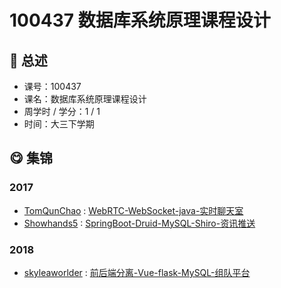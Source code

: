 # 100437 数据库系统原理课程设计

## :rocket: 总述

* 课号：100437
* 课名：数据库系统原理课程设计
* 周学时 / 学分：1 / 1
* 时间：大三下学期

## :yum: 集锦

### 2017

* [TomQunChao](https://github.com/TomQunChao) : [WebRTC-WebSocket-java-实时聊天室](https://github.com/TomQunChao/SimpleChat)
* [Showhands5](https://github.com/Showhands5) : [SpringBoot-Druid-MySQL-Shiro-资讯推送](https://github.com/Showhands5/Research_Information_Push_System)

### 2018

* [skyleaworlder](https://github.com/skyleaworlder) : [前后端分离-Vue-flask-MySQL-组队平台](https://github.com/skyleaworlder/ProTJec)